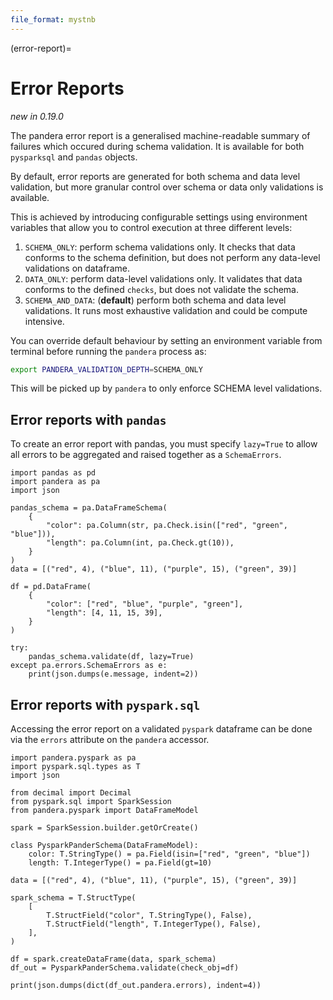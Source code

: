 ```yaml
---
file_format: mystnb
---
```


(error-report)=

# Error Reports

*new in 0.19.0*

The pandera error report is a generalised machine-readable summary of failures
which occured during schema validation. It is available for both `pysparksql` and
`pandas` objects.

By default, error reports are generated for both schema and data level validation,
but more granular control over schema or data only validations is available.

This is achieved by introducing configurable settings using environment variables
that allow you to control execution at three different levels:

1. `SCHEMA_ONLY`: perform schema validations only. It checks that data conforms
   to the schema definition, but does not perform any data-level validations on dataframe.
2. `DATA_ONLY`: perform data-level validations only. It validates that data
   conforms to the defined `checks`, but does not validate the schema.
3. `SCHEMA_AND_DATA`: (**default**) perform both schema and data level
   validations. It runs most exhaustive validation and could be compute intensive.

You can override default behaviour by setting an environment variable from terminal
before running the `pandera` process as:

```bash
export PANDERA_VALIDATION_DEPTH=SCHEMA_ONLY
```

This will be picked up by `pandera` to only enforce SCHEMA level validations.

## Error reports with `pandas`

To create an error report with pandas, you must specify `lazy=True` to allow all errors
to be aggregated and raised together as a `SchemaErrors`.

```{code-cell} python
import pandas as pd
import pandera as pa
import json

pandas_schema = pa.DataFrameSchema(
    {
        "color": pa.Column(str, pa.Check.isin(["red", "green", "blue"])),
        "length": pa.Column(int, pa.Check.gt(10)),
    }
)
data = [("red", 4), ("blue", 11), ("purple", 15), ("green", 39)]

df = pd.DataFrame(
    {
        "color": ["red", "blue", "purple", "green"],
        "length": [4, 11, 15, 39],
    }
)

try:
    pandas_schema.validate(df, lazy=True)
except pa.errors.SchemaErrors as e:
    print(json.dumps(e.message, indent=2))
```

## Error reports with `pyspark.sql`

Accessing the error report on a validated `pyspark` dataframe can be done via the
`errors` attribute on the `pandera` accessor.

```{code-cell} python
import pandera.pyspark as pa
import pyspark.sql.types as T
import json

from decimal import Decimal
from pyspark.sql import SparkSession
from pandera.pyspark import DataFrameModel

spark = SparkSession.builder.getOrCreate()

class PysparkPanderSchema(DataFrameModel):
    color: T.StringType() = pa.Field(isin=["red", "green", "blue"])
    length: T.IntegerType() = pa.Field(gt=10)

data = [("red", 4), ("blue", 11), ("purple", 15), ("green", 39)]

spark_schema = T.StructType(
    [
        T.StructField("color", T.StringType(), False),
        T.StructField("length", T.IntegerType(), False),
    ],
)

df = spark.createDataFrame(data, spark_schema)
df_out = PysparkPanderSchema.validate(check_obj=df)

print(json.dumps(dict(df_out.pandera.errors), indent=4))
```
